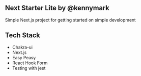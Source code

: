 ## Next Starter Lite by @kennymark
Simple Next.js project for getting started on simple development

## Tech Stack

 - Chakra-ui
 - Next.js
 - Easy Peasy
 - React Hook Form 
 - Testing with jest
 

